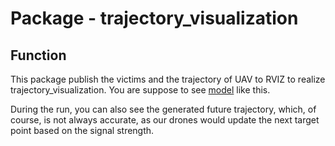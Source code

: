 # Package - trajectory_visualization

## Function
This package publish the victims and the trajectory of UAV to RVIZ to realize trajectory_visualization. You are suppose to see [model](/pic/rviz_screenshot_2022_03_24-02_49_51.png) like this.

During the run, you can also see the generated future trajectory, which, of course, is not always accurate, as our drones would update the next target point based on the signal strength.






